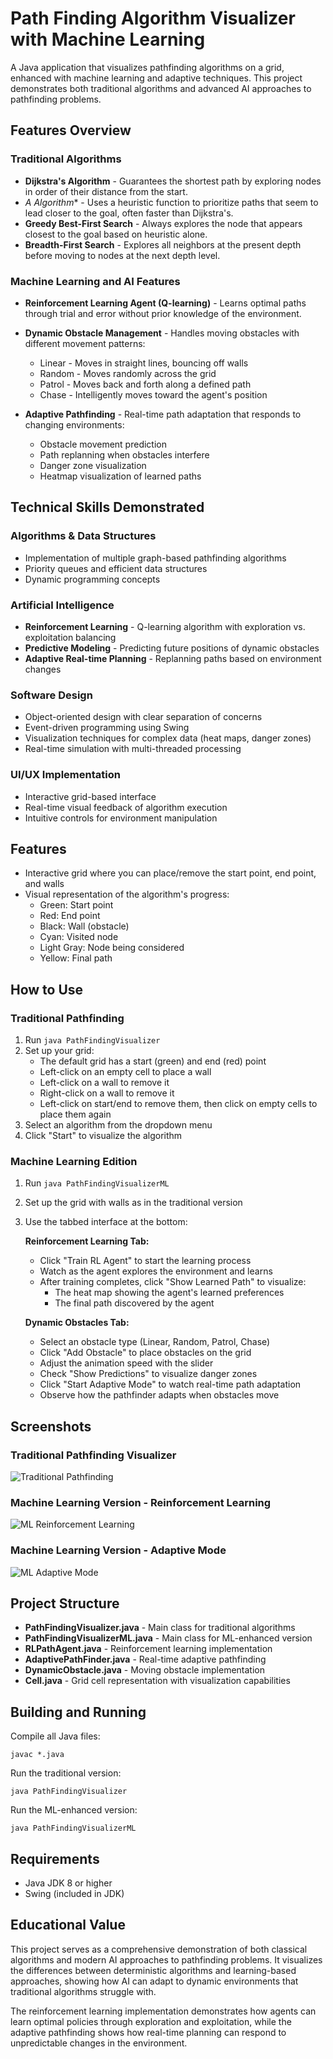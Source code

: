 # Path Finding Algorithm Visualizer with Machine Learning

A Java application that visualizes pathfinding algorithms on a grid, enhanced with machine learning and adaptive techniques. This project demonstrates both traditional algorithms and advanced AI approaches to pathfinding problems.

## Features Overview

### Traditional Algorithms
- **Dijkstra's Algorithm** - Guarantees the shortest path by exploring nodes in order of their distance from the start.
- **A* Algorithm** - Uses a heuristic function to prioritize paths that seem to lead closer to the goal, often faster than Dijkstra's.
- **Greedy Best-First Search** - Always explores the node that appears closest to the goal based on heuristic alone.
- **Breadth-First Search** - Explores all neighbors at the present depth before moving to nodes at the next depth level.

### Machine Learning and AI Features
- **Reinforcement Learning Agent (Q-learning)** - Learns optimal paths through trial and error without prior knowledge of the environment.
- **Dynamic Obstacle Management** - Handles moving obstacles with different movement patterns:
  - Linear - Moves in straight lines, bouncing off walls
  - Random - Moves randomly across the grid
  - Patrol - Moves back and forth along a defined path
  - Chase - Intelligently moves toward the agent's position

- **Adaptive Pathfinding** - Real-time path adaptation that responds to changing environments:
  - Obstacle movement prediction
  - Path replanning when obstacles interfere
  - Danger zone visualization
  - Heatmap visualization of learned paths

## Technical Skills Demonstrated

### Algorithms & Data Structures
- Implementation of multiple graph-based pathfinding algorithms
- Priority queues and efficient data structures
- Dynamic programming concepts

### Artificial Intelligence
- **Reinforcement Learning** - Q-learning algorithm with exploration vs. exploitation balancing
- **Predictive Modeling** - Predicting future positions of dynamic obstacles
- **Adaptive Real-time Planning** - Replanning paths based on environment changes

### Software Design
- Object-oriented design with clear separation of concerns
- Event-driven programming using Swing
- Visualization techniques for complex data (heat maps, danger zones)
- Real-time simulation with multi-threaded processing

### UI/UX Implementation
- Interactive grid-based interface
- Real-time visual feedback of algorithm execution
- Intuitive controls for environment manipulation

## Features

- Interactive grid where you can place/remove the start point, end point, and walls
- Visual representation of the algorithm's progress:
  - Green: Start point
  - Red: End point
  - Black: Wall (obstacle)
  - Cyan: Visited node
  - Light Gray: Node being considered
  - Yellow: Final path

## How to Use

### Traditional Pathfinding
1. Run `java PathFindingVisualizer`
2. Set up your grid:
   - The default grid has a start (green) and end (red) point
   - Left-click on an empty cell to place a wall
   - Left-click on a wall to remove it
   - Right-click on a wall to remove it
   - Left-click on start/end to remove them, then click on empty cells to place them again
3. Select an algorithm from the dropdown menu
4. Click "Start" to visualize the algorithm

### Machine Learning Edition
1. Run `java PathFindingVisualizerML`
2. Set up the grid with walls as in the traditional version
3. Use the tabbed interface at the bottom:

   **Reinforcement Learning Tab:**
   - Click "Train RL Agent" to start the learning process
   - Watch as the agent explores the environment and learns
   - After training completes, click "Show Learned Path" to visualize:
     - The heat map showing the agent's learned preferences
     - The final path discovered by the agent

   **Dynamic Obstacles Tab:**
   - Select an obstacle type (Linear, Random, Patrol, Chase)
   - Click "Add Obstacle" to place obstacles on the grid
   - Adjust the animation speed with the slider
   - Check "Show Predictions" to visualize danger zones
   - Click "Start Adaptive Mode" to watch real-time path adaptation
   - Observe how the pathfinder adapts when obstacles move

## Screenshots

### Traditional Pathfinding Visualizer
![Traditional Pathfinding](screenShots/normalVersion.png)

### Machine Learning Version - Reinforcement Learning
![ML Reinforcement Learning](screenShots/mlVersion_ReinforcementLearning.png)

### Machine Learning Version - Adaptive Mode
![ML Adaptive Mode](screenShots/mlVersion_AdaptiveMode.png)

## Project Structure

- **PathFindingVisualizer.java** - Main class for traditional algorithms
- **PathFindingVisualizerML.java** - Main class for ML-enhanced version
- **RLPathAgent.java** - Reinforcement learning implementation
- **AdaptivePathFinder.java** - Real-time adaptive pathfinding
- **DynamicObstacle.java** - Moving obstacle implementation
- **Cell.java** - Grid cell representation with visualization capabilities

## Building and Running

Compile all Java files:
```
javac *.java
```

Run the traditional version:
```
java PathFindingVisualizer
```

Run the ML-enhanced version:
```
java PathFindingVisualizerML
```

## Requirements

- Java JDK 8 or higher
- Swing (included in JDK)

## Educational Value

This project serves as a comprehensive demonstration of both classical algorithms and modern AI approaches to pathfinding problems. It visualizes the differences between deterministic algorithms and learning-based approaches, showing how AI can adapt to dynamic environments that traditional algorithms struggle with.

The reinforcement learning implementation demonstrates how agents can learn optimal policies through exploration and exploitation, while the adaptive pathfinding shows how real-time planning can respond to unpredictable changes in the environment. 